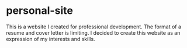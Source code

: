 # personal-site
This is a website I created for professional development. The format of a resume and cover letter is limiting. I decided to create this website as an expression of my interests and skills.  
